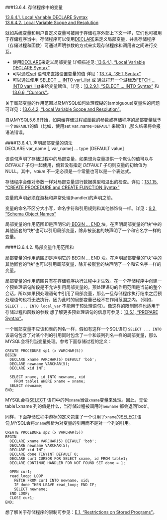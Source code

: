###13.6.4. 存储程序中的变量  

[13.6.4.1. Local Variable DECLARE Syntax]()  
[13.6.4.2. Local Variable Scope and Resolution]()

就如系统变量和用户自定义变量可被用于存储程序外部上下文一样，它们也可被用于存储程序当中。存储程序可以使用[DECLARE]()来定义局部变量，并且存储程序（存储过程和函数）可通过声明参数的方式来实现存储程序和调用者之间进行交互。

* 使用[DECLARE]()来定义局部变量 详细描述见:[ 13.6.4.1, “Local Variable DECLARE Syntax”]()
*  可以通过[set]() 语句来直接设置变量的值 详见：[13.7.4, “SET Syntax”]()
*  可以通过使用 [SELECT ... INTO var\\_list]() 或 通过打开一个游标及[FETCH ... INTO var\\_list]()来给变量赋值。详见：[13.2.9.1, “SELECT ... INTO Syntax”]() 和 [13.6.6, “Cursors”]()。

关于局部变量的作用范围以及MYSQL如何处理模糊的(ambiguous)变量名的问题可详见：[13.6.4.2, “Local Variable Scope and Resolution”]()。

自从MYSQL5.6.6开始，如果给存储过程或函数的参数或存储程序的局部变量赋予一个`DEFAULT`的值（比如，使用set var\_name=`DEFAULT` 来赋值）,那么结果将会报语法错误。

####13.6.4.1. 声明局部变量的语法  
	DECLARE var_name [, var_name] ... type [DEFAULT value]

该语句声明了存储过程中的局部变量，如果想为变量提供一个默认的值可以与 _DEFAULT_ 子句一起使用，倘若没有指定 _DEFAULT_ 子句则变量的初始值为NULL。其中，_value_ 不一定必须是一个常量也可以是一个表达式。

存储程序会像对参数一样对局部变量进行数据类型和溢出的检查。详见：[13.1.15, “CREATE PROCEDURE and CREATE FUNCTION Syntax”]()

变量的声明必须在游标和异常处理(handler)的声明之前。

变量的命名不区分大小写，命名字符和引用规则和其他修饰符一样。详见：[9.2, “Schema Object Names”]()

局部变量的作用范围即是声明它的[ BEGIN ... END ]()块。在声明局部变量的”块“中的其他嵌套的“块”也可以引用局部变量，除非被嵌套的块声明了一个和它名字一样的变量。

####13.6.4.2. 局部变量作用范围和  

局部变量的作用范围即是声明它的[ BEGIN ... END ]()块。在声明局部变量的”块“中的其他嵌套的“块”也可以引用局部变量，除非被嵌套的块声明了一个和它名字一样的变量。

局部变量的作用范围只有在存储程序执行过程中才生效。在一个存储程序中创建一个预处理语句阶段是不允许引用局部变量的。预处理语句的作用范围是当前的整个会话，所以如果预处理语句中引用了局部变量，那么一旦存储程序执行结束之后预处理语句也将无法执行，因为此时的局部变量已经不在作用范围之内。（例如，`SELECT ... INTO local_var` 不能用于预处理语句）。像这样的限制同样也适用于存储过程和函数的参数 想了解更多预处理语句的信息可参见：[13.5.1, “PREPARE Syntax”]()。

一个局部变量不应该和表的列名一样，假如有这样一个SQL语句 `SELECT ... INTO` 该语句包含了对某个列的引用同时包含了一个和该列列名一样的局部变量，那么MYSQL会将列当变量处理。参考下面存储过程的定义：
	
	CREATE PROCEDURE sp1 (x VARCHAR(5))
	BEGIN
	  DECLARE xname VARCHAR(5) DEFAULT 'bob';
	  DECLARE newname VARCHAR(5);
	  DECLARE xid INT;
	
	  SELECT xname, id INTO newname, xid
	    FROM table1 WHERE xname = xname;
	  SELECT newname;
	END;  
MYSQL会将[SELECT]() 语句中的列`xname`当做`xname`变量来处理。因此，无论table1.xname 列的值是什么，当存储过程被调用时`newname` 都会返回'bob'。

同样，下面存储过程中游标的定义包含了一个引用了`xname`的[SELECT]()语句,MYSQL会将`xname`解析为对变量的引用而不是对一个列的引用。
	
	CREATE PROCEDURE sp2 (x VARCHAR(5))
	BEGIN
	  DECLARE xname VARCHAR(5) DEFAULT 'bob';
	  DECLARE newname VARCHAR(5);
	  DECLARE xid INT;
	  DECLARE done TINYINT DEFAULT 0;
	  DECLARE cur1 CURSOR FOR SELECT xname, id FROM table1;
	  DECLARE CONTINUE HANDLER FOR NOT FOUND SET done = 1;
	
	  OPEN cur1;
	  read_loop: LOOP
	    FETCH FROM cur1 INTO newname, xid;
	    IF done THEN LEAVE read_loop; END IF;
	    SELECT newname;
	  END LOOP;
	  CLOSE cur1;
	END;  

想了解关于存储程序的限制可参见：[E.1, “Restrictions on Stored Programs”]()。
